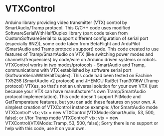 # VTXControl
Arduino library providing video transmitter (VTX) control by SmartAudio/Tramp protocol.
This C/C++ code uses modified SoftwareSerialWithHalfDuplex library (part code taken from CustomSoftwareSerial to support different configuration of serial port (especially 8N2)), some code taken from BetaFlight and ArduPilot (SmartAudio and Tramp protocols support) code.
This code created to use features of Tramp/SmartAudio on VTX (like switching power modes and channels/frequencies) by code/wire on Arduino driven systems or robots.
VTXControl works in two modes/protocols - SmartAudio and Tramp, communications with VTX established by software serial port (SoftwareSerialWithHalfDuplex).
This code had been tested on Eachine TX5258 (SmartAudio v2 protocol) and JHEMCU RuiBet Tran3016W (Tramp protocol) VTXes, so that's not an universal solution for your own VTX (just because your VTX can have manufacturer's own Tramp/SmartAudio protocol implementation).
This code doesn't support PitMode and GetTemperature features, but you can add these features on your own.
A simplest creation of VTXControl instance example:
//for SmartAudio mode
VTXControl* vtx;
vtx = new VTXControl(VTXMode::SmartAudio, 53, 500, false);
or
//for Tramp mode
VTXControl* vtx;
vtx = new VTXControl(VTXMode::Tramp, 53, 500, false);
Sorry there is no support or help with this code, use it on your own.
